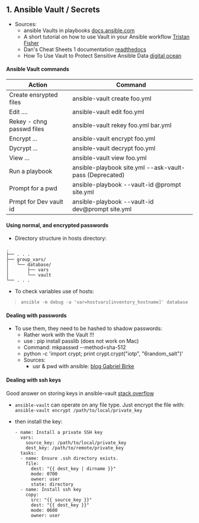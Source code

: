 ## 1. Ansible Vault / Secrets

- Sources:
  - ansible Vaults in playbooks [docs.ansible.com](http://docs.ansible.com/ansible/latest/playbooks_vault.html)
  - A short tutorial on how to use Vault in your Ansible workflow [Tristan Fisher](https://gist.github.com/tristanfisher/e5a306144a637dc739e7)
  - Dan's Cheat Sheets 1 documentation [readthedocs](http://cheat.readthedocs.io/en/latest/ansible/secrets.html)
  - How To Use Vault to Protect Sensitive Ansible Data [digital ocean](https://www.digitalocean.com/community/tutorials/how-to-use-vault-to-protect-sensitive-ansible-data-on-ubuntu-16-04)

#### Ansible Vault commands

  | Action                    | Command                                                           |
  | --------------------------|------------------------------------------------------------------ |
  | Create ensrypted files    | ansible-vault create foo.yml
  | Edit  ....                | ansible-vault edit foo.yml
  | Rekey - chng passwd files | ansible-vault rekey foo.yml bar.yml
  | Encrypt ...               | ansible-vault encrypt foo.yml
  | Dycrypt ...               | ansible-vault decrypt foo.yml
  | View ...                  | ansible-vault view foo.yml
  | Run a playbook            | ansible-playbook site.yml --ask-vault-pass (Deprecated)
  | Prompt for a pwd          | ansible-playbook --vault-id @prompt site.yml
  | Prmpt for Dev vault id    | ansible-playbook --vault-id dev@prompt site.yml


#### Using normal, and encrypted passwords

  - Directory structure in hosts directory:
  ```
  .
  ├── . . .
  ├── group_vars/
  │   └── database/
  │       ├── vars
  │       └── vault
  └── . . .
  ```
  - To check variables use of hosts:
   > `ansible -m debug -a 'var=hostvars[inventory_hostname]' database`


#### Dealing with passwords

- To use them, they need to be hashed to shadow passwords:
  - Rather work with the Vault !!!
  - use    : pip install passlib (does not work on Mac)
  - Command: mkpasswd --method=sha-512
  - python -c 'import crypt; print crypt.crypt("iotp", "$6$random_salt")'
  - Sources:
    - usr & pwd with ansible: [blog Gabriel Birke](https://lebenplusplus.de/2017/04/19/creating-users-and-their-passwords-with-ansible/)

#### Dealing with ssh keys

Good answer on storing keys in ansible-vault [stack overflow](https://stackoverflow.com/questions/29392369/ansible-ssh-private-key-in-source-control)

- `ansible-vault` can operate on any file type. Just encrypt the file with:
  `ansible-vault encrypt /path/to/local/private_key`

- then install the key:
  ```
  - name: Install a private SSH key
    vars:
      source_key: /path/to/local/private_key
      dest_key: /path/to/remote/private_key
    tasks:
    - name: Ensure .ssh directory exists.
      file:
        dest: "{{ dest_key | dirname }}"
        mode: 0700
        owner: user
        state: directory
    - name: Install ssh key
      copy:
        src: "{{ source_key }}"
        dest: "{{ dest_key }}"
        mode: 0600
        owner: user
  ```

